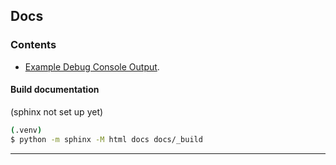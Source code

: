 ## Docs

### Contents

* [Example Debug Console Output](example_output.md).


#### Build documentation

(sphinx not set up yet)

```bash
(.venv)
$ python -m sphinx -M html docs docs/_build
```

---
